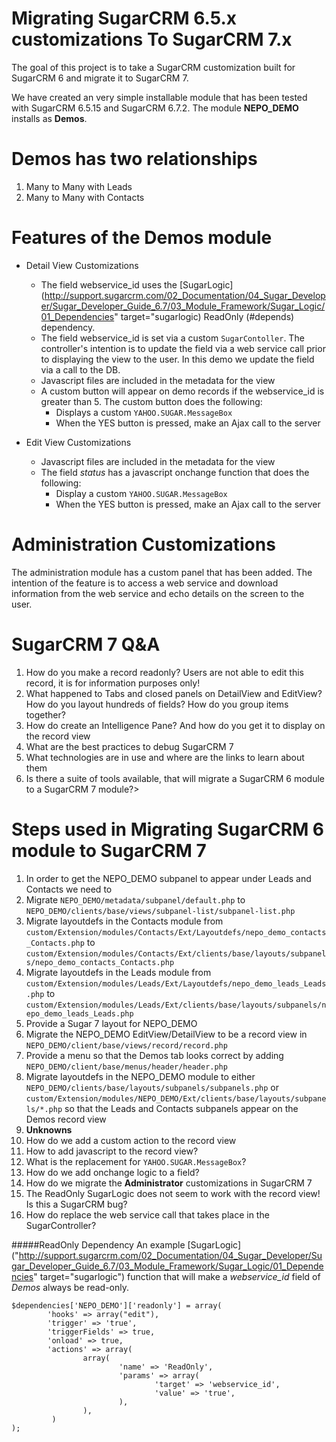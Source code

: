 Migrating SugarCRM 6.5.x customizations To SugarCRM 7.x
======================
The goal of this project is to take a SugarCRM customization built for SugarCRM 6 and migrate it to SugarCRM 7.

We have created an very simple installable module that has been tested with SugarCRM 6.5.15 and SugarCRM 6.7.2.
The module <strong>NEPO_DEMO</strong> installs as <strong>Demos</strong>.

Demos has two relationships
===
1. Many to Many with Leads
2. Many to Many with Contacts

Features of the Demos module
===
* Detail View Customizations
  * The field webservice_id uses the [SugarLogic](http://support.sugarcrm.com/02_Documentation/04_Sugar_Developer/Sugar_Developer_Guide_6.7/03_Module_Framework/Sugar_Logic/01_Dependencies" target="sugarlogic) ReadOnly (#depends) dependency.
  * The field webservice_id is set via a custom `SugarContoller`. The controller's intention is to update the field via a web service call prior to displaying the view to the user. In this demo we update the field via a call to the DB.
  * Javascript files are included in the metadata for the view
  * A custom button will appear on demo records if the webservice_id is greater than 5. The custom button does the following:
      * Displays a custom `YAHOO.SUGAR.MessageBox`
      * When the YES button is pressed, make an Ajax call to the server

* Edit View Customizations
  * Javascript files are included in the metadata for the view
  * The field *status* has a javascript onchange function that does the following:
      * Display a custom `YAHOO.SUGAR.MessageBox`
      * When the YES button is pressed, make an Ajax call to the server

Administration Customizations
===
The administration module has a custom panel that has been added. The intention of the feature is to access a web service and download information from the web service and echo details on the screen to the user.


SugarCRM 7 Q&A
===
1. How do you make a record readonly? Users are not able to edit this record, it is for information purposes only!
2. What happened to Tabs and closed panels on DetailView and EditView? How do you layout hundreds of fields? How do you group items together?</li>
3. How do create an Intelligence Pane? And how do you get it to display on the record view</li>
4. What are the best practices to debug SugarCRM 7</li>
5. What technologies are in use and where are the links to learn about them</li>
6. Is there a suite of tools available, that will migrate a SugarCRM 6 module to a SugarCRM 7 module?>


Steps used in Migrating SugarCRM 6 module to SugarCRM 7
===
1. In order to get the NEPO_DEMO subpanel to appear under Leads and Contacts we need to
  1. Migrate `NEPO_DEMO/metadata/subpanel/default.php` to `NEPO_DEMO/clients/base/views/subpanel-list/subpanel-list.php`
  2. Migrate layoutdefs in the Contacts module from  `custom/Extension/modules/Contacts/Ext/Layoutdefs/nepo_demo_contacts_Contacts.php` to `custom/Extension/modules/Contacts/Ext/clients/base/layouts/subpanels/nepo_demo_contacts_Contacts.php`
  3. Migrate layoutdefs in the Leads module from  `custom/Extension/modules/Leads/Ext/Layoutdefs/nepo_demo_leads_Leads.php` to `custom/Extension/modules/Leads/Ext/clients/base/layouts/subpanels/nepo_demo_leads_Leads.php`
2. Provide a Sugar 7 layout for NEPO_DEMO
  1. Migrate the NEPO_DEMO EditView/DetailView to be a record view in `NEPO_DEMO/client/base/views/record/record.php`
  2. Provide a menu so that the Demos tab looks correct by adding `NEPO_DEMO/client/base/menus/header/header.php`
  3. Migrate layoutdefs in the NEPO_DEMO module to either `NEPO_DEMO/clients/base/layouts/subpanels/subpanels.php` or `custom/Extension/modules/NEPO_DEMO/Ext/clients/base/layouts/subpanels/*.php` so that the Leads and Contacts subpanels appear on the Demos record view
3. **Unknowns**
  1. How do we add a custom action to the record view
  2. How to add javascript to the record view?
  3. What is the replacement for `YAHOO.SUGAR.MessageBox`?
  3. How do we add onchange logic to a field?
  4. How do we migrate the **Administrator** customizations in SugarCRM 7
  5. The ReadOnly SugarLogic does not seem to work with the record view! Is this a SugarCRM bug?
  6. How do replace the web service call that takes place in the SugarController?



#####<a name="depends"></a>ReadOnly Dependency
An example [SugarLogic] ("http://support.sugarcrm.com/02_Documentation/04_Sugar_Developer/Sugar_Developer_Guide_6.7/03_Module_Framework/Sugar_Logic/01_Dependencies" target="sugarlogic") function that will make a *webservice_id* field of *Demos* always be read-only.
```
$dependencies['NEPO_DEMO']['readonly'] = array(
        'hooks' => array("edit"),
        'trigger' => 'true',
        'triggerFields' => true,
        'onload' => true,
        'actions' => array(
                array(
                        'name' => 'ReadOnly',
                        'params' => array(
                                'target' => 'webservice_id',
                                'value' => 'true',
                        ),
                ),
         )
);
```
